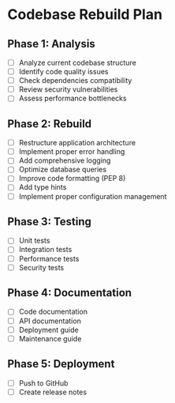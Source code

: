 # Codebase Rebuild Plan

## Phase 1: Analysis
- [ ] Analyze current codebase structure
- [ ] Identify code quality issues
- [ ] Check dependencies compatibility
- [ ] Review security vulnerabilities
- [ ] Assess performance bottlenecks

## Phase 2: Rebuild
- [ ] Restructure application architecture
- [ ] Implement proper error handling
- [ ] Add comprehensive logging
- [ ] Optimize database queries
- [ ] Improve code formatting (PEP 8)
- [ ] Add type hints
- [ ] Implement proper configuration management

## Phase 3: Testing
- [ ] Unit tests
- [ ] Integration tests
- [ ] Performance tests
- [ ] Security tests

## Phase 4: Documentation
- [ ] Code documentation
- [ ] API documentation
- [ ] Deployment guide
- [ ] Maintenance guide

## Phase 5: Deployment
- [ ] Push to GitHub
- [ ] Create release notes